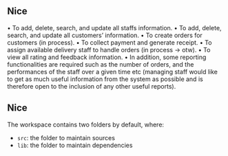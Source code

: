 ## Nice

•	To add, delete, search, and update all staffs information.
•	To add, delete, search, and update all customers’ information.
•	To create orders for customers (in process).
•	To collect payment and generate receipt.
•	To assign available delivery staff to handle orders (in process -> otw).
•	To view all rating and feedback information.
•	In addition, some reporting functionalities are required such as the number of orders,
    and the performances of the staff over a given time etc (managing staff would like to 
    get as much useful information from the system as possible and is therefore open to the
    inclusion of any other useful reports).


## Nice

The workspace contains two folders by default, where:

- `src`: the folder to maintain sources
- `lib`: the folder to maintain dependencies
